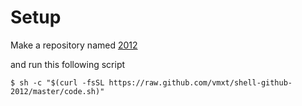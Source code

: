 # Setup

Make a repository named [2012](https://github.com/new)

and run this following script

```
$ sh -c "$(curl -fsSL https://raw.github.com/vmxt/shell-github-2012/master/code.sh)"
```
